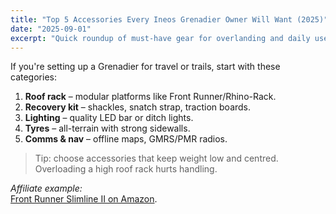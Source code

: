 ```yaml
---
title: "Top 5 Accessories Every Ineos Grenadier Owner Will Want (2025)"
date: "2025-09-01"
excerpt: "Quick roundup of must-have gear for overlanding and daily use."
---
```


If you're setting up a Grenadier for travel or trails, start with these categories:

1. **Roof rack** – modular platforms like Front Runner/Rhino-Rack.
2. **Recovery kit** – shackles, snatch strap, traction boards.
3. **Lighting** – quality LED bar or ditch lights.
4. **Tyres** – all-terrain with strong sidewalls.
5. **Comms & nav** – offline maps, GMRS/PMR radios.

> Tip: choose accessories that keep weight low and centred. Overloading a high roof rack hurts handling.

*Affiliate example:*  
[Front Runner Slimline II on Amazon](https://www.amazon.co.uk/dp/B0XXXXXXX?tag=YOURTAG-21).
